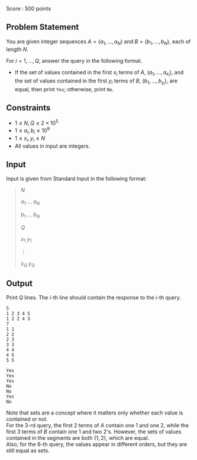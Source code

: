 Score : $500$ points

## Problem Statement

You are given integer sequences $A = (a_1,\ldots,a_N)$ and $B = (b_1,\ldots,b_N)$, each of length $N$.  

For $i=1,...,Q$, answer the query in the following format.  

- If the set of values contained in the first $x_i$ terms of $A$, $(a_1,\ldots,a_{x_i})$, and the set of values contained in the first $y_i$ terms of $B$, $(b_1,\ldots,b_{y_i})$, are equal, then print `Yes`; otherwise, print `No`.

## Constraints

- $1 \leq N,Q \leq 2 \times 10^5$
- $1 \leq a_i,b_i \leq 10^9$
- $1 \leq x_i,y_i \leq N$
- All values in input are integers.

## Input

Input is given from Standard Input in the following format:

> $N$
> 
> $a_1$ $\ldots$ $a_N$
> 
> $b_1$ $\ldots$ $b_N$
> 
> $Q$
> 
> $x_1$ $y_1$
> 
> $\vdots$
> 
> $x_Q$ $y_Q$

## Output

Print $Q$ lines.  The $i$-th line should contain the response to the $i$-th query.

```input1
5
1 2 3 4 5
1 2 2 4 3
7
1 1
2 2
2 3
3 3
4 4
4 5
5 5
```

```output1
Yes
Yes
Yes
No
No
Yes
No
```

Note that sets are a concept where it matters only whether each value is contained or not.<br>
For the $3$-rd query, the first $2$ terms of $A$ contain one $1$ and one $2$, while the first $3$ terms of $B$ contain one $1$ and two $2$'s.  However, the sets of values contained in the segments are both $\{ 1,2 \}$, which are equal.<br>
Also, for the $6$-th query, the values appear in different orders, but they are still equal as sets.